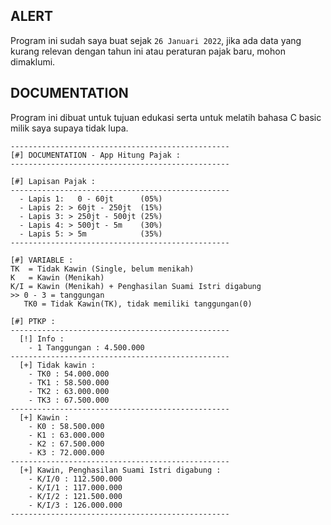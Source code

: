 ## **ALERT**
Program ini sudah saya buat sejak ```26 Januari 2022```, jika ada data yang kurang relevan dengan tahun ini atau peraturan pajak baru, mohon dimaklumi.

## **DOCUMENTATION**
Program ini dibuat untuk tujuan edukasi serta untuk melatih bahasa C basic milik saya supaya tidak lupa.
```
-------------------------------------------------
[#] DOCUMENTATION - App Hitung Pajak :
-------------------------------------------------

[#] Lapisan Pajak :
-------------------------------------------------
  - Lapis 1:   0 - 60jt      (05%) 
  - Lapis 2: > 60jt - 250jt  (15%)
  - Lapis 3: > 250jt - 500jt (25%)
  - Lapis 4: > 500jt - 5m    (30%)
  - Lapis 5: > 5m            (35%)
-------------------------------------------------

[#] VARIABLE :
TK  = Tidak Kawin (Single, belum menikah)
K   = Kawin (Menikah)
K/I = Kawin (Menikah) + Penghasilan Suami Istri digabung
>> 0 - 3 = tanggungan
   TK0 = Tidak Kawin(TK), tidak memiliki tanggungan(0)

[#] PTKP : 
-------------------------------------------------
  [!] Info :
    - 1 Tanggungan : 4.500.000
-------------------------------------------------
  [+] Tidak kawin :
    - TK0 : 54.000.000
    - TK1 : 58.500.000
    - TK2 : 63.000.000
    - TK3 : 67.500.000
-------------------------------------------------
  [+] Kawin :
    - K0 : 58.500.000
    - K1 : 63.000.000
    - K2 : 67.500.000
    - K3 : 72.000.000
-------------------------------------------------
  [+] Kawin, Penghasilan Suami Istri digabung :
    - K/I/0 : 112.500.000
    - K/I/1 : 117.000.000
    - K/I/2 : 121.500.000
    - K/I/3 : 126.000.000
-------------------------------------------------
```
